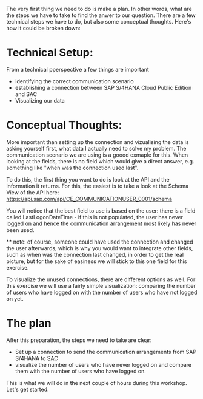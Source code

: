 The very first thing we need to do is make a plan. In other words, what are the steps we have to take to find the anwer to our question. There are a few technical steps we have to do, but also some conceptual thoughts. Here's how it could be broken down: 

# Technical Setup:
From a technical pperspective a few things are important
- identifying the correct communication scenario
- establishing a connection between SAP S/4HANA Cloud Public Edition and SAC
- Visualizing our data

# Conceptual Thoughts: 

More important than setting up the connection and vizualising the data is asking yourself first, what data I actually need to solve my problem. The communication scenario we are using is a goood exmaple for this. When looking at the fields, there is no field which would give a direct answer, e.g. something like "when was the connection used last".

To do this, the first thing you want to do is look at the API and the information it returns. For this, the easiest is to take a look at the Schema View of the API here: https://api.sap.com/api/CE_COMMUNICATIONUSER_0001/schema

You will notice that the best field to use is based on the user: there is a field called LastLogonDateTime - if this is not populated, the user has never logged on and hence the communication arrangement most likely has never been used. 

** note: of course, someone could have used the connection and changed the user afterwards, which is why you would want to integrate other fields, such as when was the connection last changed, in order to get the real picture, but for the sake of easiness we will stick to this one field for this exercise. 

To visualize the unused connections, there are different options as well. For this exercise we will use a fairly simple visualization: comparing the number of users who have logged on with the number of users who have not logged on yet. 

# The plan

After this preparation, the steps we need to take are clear: 
- Set up a connection to send the communication arrangements from SAP S/4HANA to SAC
- visualize the number of users who have never logged on and compare them with the number of users who have logged on. 

This is what we will do in the next couple of hours during this workshop. Let's get started.

